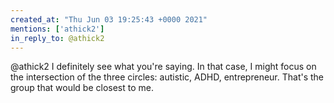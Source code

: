 ```yaml
---
created_at: "Thu Jun 03 19:25:43 +0000 2021"
mentions: ['athick2']
in_reply_to: @athick2
---
```


@athick2 I definitely see what you're saying. In that case, I might focus on the intersection of the three circles: autistic, ADHD, entrepreneur. That's the group that would be closest to me.